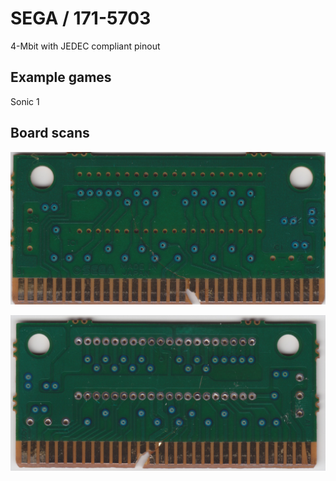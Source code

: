 # SEGA / 171-5703

4-Mbit with JEDEC compliant pinout

## Example games

Sonic 1

## Board scans

![Front](board-scans/sega-171-5703-front.jpeg)

![Back](board-scans/sega-171-5703-back.jpeg)
